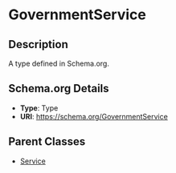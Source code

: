 # GovernmentService

## Description
A type defined in Schema.org.

## Schema.org Details
- **Type**: Type
- **URI**: https://schema.org/GovernmentService

## Parent Classes
- [Service](../Service.md)

